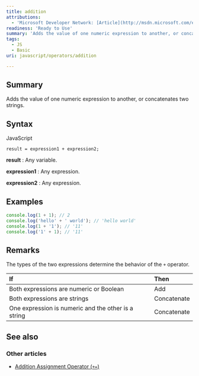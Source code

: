 ```yaml
---
title: addition
attributions:
  - 'Microsoft Developer Network: [Article](http://msdn.microsoft.com/en-us/library/ie/wwfws59w(v=vs.94).aspx)'
readiness: 'Ready to Use'
summary: 'Adds the value of one numeric expression to another, or concatenates two strings.'
tags:
  - JS
  - Basic
uri: javascript/operators/addition

---
```

## <span>Summary</span>

Adds the value of one numeric expression to another, or concatenates two strings.

## <span>Syntax</span>

<span class="language">JavaScript</span>

    result = expression1 + expression2;

**result**
:   Any variable.

**expression1**
:   Any expression.

**expression2**
:   Any expression.

## <span>Examples</span>

``` js
console.log(1 + 1); // 2
console.log('hello' + ' world'); // 'hello world'
console.log(1 + '1'); // '11'
console.log('1' + 1); // '11'
```

## <span>Remarks</span>

The types of the two expressions determine the behavior of the `+` operator.

|If|Then|
|:--|:---|
|Both expressions are numeric or Boolean|Add|
|Both expressions are strings|Concatenate|
|One expression is numeric and the other is a string|Concatenate|

## <span>See also</span>

### <span>Other articles</span>

-   [Addition Assignment Operator (`+=`)](/javascript/operators/addition_assignment)

